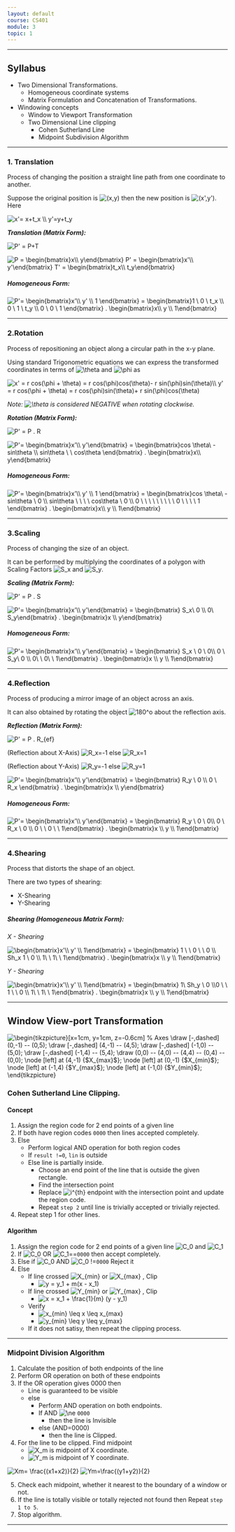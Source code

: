 ```yaml
---
layout: default
course: CS401
module: 3
topic: 1
---
```


---
Syllabus
---

- Two Dimensional Transformations.
  - Homogeneous coordinate systems
  - Matrix Formulation and Concatenation of Transformations.
- Windowing concepts 
  - Window to Viewport Transformation
  - Two Dimensional Line clipping
    - Cohen Sutherland Line
    - Midpoint Subdivision Algorithm

---
### 1.  Translation
Process of changing the position a straight line path from one coordinate to another.

Suppose the original position is <img src="https://i.upmath.me/svg/(x%2Cy)" alt="(x,y)" /> then the new position is
<img src="https://i.upmath.me/svg/(x'%2Cy')" alt="(x',y')" />.
Here  

<img src="https://i.upmath.me/svg/x'%3D%20x%2Bt_x%20%5C%5C%20%0Ay'%3Dy%2Bt_y%20" alt="x'= x+t_x \\ 
y'=y+t_y " />

_**Translation (Matrix Form):**_ 

<img src="https://i.upmath.me/svg/P'%20%3D%20P%2BT" alt="P' = P+T" /> 

<img src="https://i.upmath.me/svg/%0AP%20%3D%20%5Cbegin%7Bbmatrix%7Dx%5C%5C%20y%5Cend%7Bbmatrix%7D%0AP'%20%3D%20%5Cbegin%7Bbmatrix%7Dx'%5C%5C%20y'%5Cend%7Bbmatrix%7D%20%0AT'%20%3D%20%5Cbegin%7Bbmatrix%7Dt_x%5C%5C%20t_y%5Cend%7Bbmatrix%7D%0A" alt="
P = \begin{bmatrix}x\\ y\end{bmatrix}
P' = \begin{bmatrix}x'\\ y'\end{bmatrix} 
T' = \begin{bmatrix}t_x\\ t_y\end{bmatrix}
" />

##### Homogeneous Form:

<img src="https://i.upmath.me/svg/%0AP'%3D%20%5Cbegin%7Bbmatrix%7Dx'%5C%5C%20y'%20%5C%5C%201%20%5Cend%7Bbmatrix%7D%20%3D%20%0A%5Cbegin%7Bbmatrix%7D1%20%5C%200%20%5C%20t_x%20%5C%5C%200%20%5C%201%20%5C%20t_y%20%5C%5C%200%20%20%5C%200%20%20%5C%20%201%20%5Cend%7Bbmatrix%7D%0A.%20%5Cbegin%7Bbmatrix%7Dx%5C%5C%20y%20%5C%5C%201%5Cend%7Bbmatrix%7D%20%0A" alt="
P'= \begin{bmatrix}x'\\ y' \\ 1 \end{bmatrix} = 
\begin{bmatrix}1 \ 0 \ t_x \\ 0 \ 1 \ t_y \\ 0  \ 0  \  1 \end{bmatrix}
. \begin{bmatrix}x\\ y \\ 1\end{bmatrix} 
" /> 

---
### 2.Rotation
Process of repositioning an object along a circular path in the x-y plane.

Using standard Trigonometric equations we can express the transformed coordinates in terms of <img src="https://i.upmath.me/svg/%5Ctheta" alt="\theta" /> and <img src="https://i.upmath.me/svg/%5Cphi" alt="\phi" /> as

<img src="https://i.upmath.me/svg/x'%20%3D%20r%20cos(%5Cphi%20%2B%20%5Ctheta)%20%3D%20r%20cos(%5Cphi)cos(%5Ctheta)-%20r%20sin(%5Cphi)sin(%5Ctheta)%5C%5C%0Ay'%20%3D%20r%20cos(%5Cphi%20%2B%20%5Ctheta)%20%3D%20r%20cos(%5Cphi)sin(%5Ctheta)%2B%20r%20sin(%5Cphi)cos(%5Ctheta)%20" alt="x' = r cos(\phi + \theta) = r cos(\phi)cos(\theta)- r sin(\phi)sin(\theta)\\
y' = r cos(\phi + \theta) = r cos(\phi)sin(\theta)+ r sin(\phi)cos(\theta) " />

_Note: <img src="https://i.upmath.me/svg/%5Ctheta" alt="\theta" /> is considered NEGATIVE when rotating clockwise._

_**Rotation (Matrix Form):**_ 

<img src="https://i.upmath.me/svg/%20P'%20%3D%20P%20.%20R%20" alt=" P' = P . R " />

<img src="https://i.upmath.me/svg/%0AP'%3D%20%5Cbegin%7Bbmatrix%7Dx'%5C%5C%20y'%5Cend%7Bbmatrix%7D%20%3D%20%0A%5Cbegin%7Bbmatrix%7Dcos%20%5Ctheta%5C%20-sin%5Ctheta%20%5C%5C%20sin%5Ctheta%20%5C%20%5C%20cos%5Ctheta%20%5Cend%7Bbmatrix%7D%0A.%20%5Cbegin%7Bbmatrix%7Dx%5C%5C%20y%5Cend%7Bbmatrix%7D%20%0A" alt="
P'= \begin{bmatrix}x'\\ y'\end{bmatrix} = 
\begin{bmatrix}cos \theta\ -sin\theta \\ sin\theta \ \ cos\theta \end{bmatrix}
. \begin{bmatrix}x\\ y\end{bmatrix} 
" /> 

##### Homogeneous Form:

<img src="https://i.upmath.me/svg/%0AP'%3D%20%5Cbegin%7Bbmatrix%7Dx'%5C%5C%20y'%20%5C%5C%201%20%5Cend%7Bbmatrix%7D%20%3D%20%0A%5Cbegin%7Bbmatrix%7Dcos%20%5Ctheta%5C%20-sin%5Ctheta%20%5C%200%20%5C%5C%20sin%5Ctheta%20%5C%20%5C%20%5C%20%5C%20cos%5Ctheta%20%0A%5C%200%20%5C%5C%200%20%5C%20%5C%20%5C%20%5C%20%5C%20%5C%20%5C%20%5C%20%5C%200%20%20%5C%20%5C%20%5C%20%5C%201%20%5Cend%7Bbmatrix%7D%0A.%20%5Cbegin%7Bbmatrix%7Dx%5C%5C%20y%20%5C%5C%201%5Cend%7Bbmatrix%7D%20%0A" alt="
P'= \begin{bmatrix}x'\\ y' \\ 1 \end{bmatrix} = 
\begin{bmatrix}cos \theta\ -sin\theta \ 0 \\ sin\theta \ \ \ \ cos\theta 
\ 0 \\ 0 \ \ \ \ \ \ \ \ \ 0  \ \ \ \ 1 \end{bmatrix}
. \begin{bmatrix}x\\ y \\ 1\end{bmatrix} 
" /> 

---

### 3.Scaling

Process of changing the size of an object.

It can be performed by multiplying the coordinates of a polygon with Scaling Factors <img src="https://i.upmath.me/svg/S_x" alt="S_x" /> and <img src="https://i.upmath.me/svg/S_y" alt="S_y" />.

_**Scaling (Matrix Form):**_ 

<img src="https://i.upmath.me/svg/%20P'%20%3D%20P%20.%20S%20" alt=" P' = P . S " />

<img src="https://i.upmath.me/svg/%0AP'%3D%20%5Cbegin%7Bbmatrix%7Dx'%5C%5C%20y'%5Cend%7Bbmatrix%7D%20%0A%3D%20%5Cbegin%7Bbmatrix%7D%20S_x%5C%200%20%5C%5C%200%5C%20S_y%5Cend%7Bbmatrix%7D%0A.%20%5Cbegin%7Bbmatrix%7Dx%20%5C%5C%20y%5Cend%7Bbmatrix%7D%20%0A" alt="
P'= \begin{bmatrix}x'\\ y'\end{bmatrix} 
= \begin{bmatrix} S_x\ 0 \\ 0\ S_y\end{bmatrix}
. \begin{bmatrix}x \\ y\end{bmatrix} 
" /> 

##### Homogeneous Form:

<img src="https://i.upmath.me/svg/%0AP'%3D%20%5Cbegin%7Bbmatrix%7Dx'%5C%5C%20y'%5Cend%7Bbmatrix%7D%0A%3D%20%5Cbegin%7Bbmatrix%7D%20S_x%20%5C%200%20%5C%200%5C%5C%200%20%5C%20S_y%5C%200%20%5C%5C%200%5C%20%5C%200%5C%20%5C%201%5Cend%7Bbmatrix%7D%0A.%20%5Cbegin%7Bbmatrix%7Dx%20%5C%5C%20y%20%5C%5C%201%5Cend%7Bbmatrix%7D%0A" alt="
P'= \begin{bmatrix}x'\\ y'\end{bmatrix}
= \begin{bmatrix} S_x \ 0 \ 0\\ 0 \ S_y\ 0 \\ 0\ \ 0\ \ 1\end{bmatrix}
. \begin{bmatrix}x \\ y \\ 1\end{bmatrix}
" /> 


---

### 4.Reflection

Process of producing a mirror image of an object across an axis.

It can also obtained by rotating the object <img src="https://i.upmath.me/svg/180%5Eo" alt="180^o" /> about the reflection axis.


_**Reflection (Matrix Form):**_ 

<img src="https://i.upmath.me/svg/%20P'%20%3D%20P%20.%20R_%7Bef%7D%20" alt=" P' = P . R_{ef} " />

(Reflection about X-Axis) <img src="https://i.upmath.me/svg/R_x%3D-1" alt="R_x=-1" /> else <img src="https://i.upmath.me/svg/R_x%3D1" alt="R_x=1" />

(Reflection about Y-Axis) <img src="https://i.upmath.me/svg/R_y%3D-1" alt="R_y=-1" /> else <img src="https://i.upmath.me/svg/R_y%3D1" alt="R_y=1" />


<img src="https://i.upmath.me/svg/%0AP'%3D%20%5Cbegin%7Bbmatrix%7Dx'%5C%5C%20y'%5Cend%7Bbmatrix%7D%0A%3D%20%5Cbegin%7Bbmatrix%7D%20R_y%20%5C%200%20%5C%5C%200%20%5C%20R_x%20%5Cend%7Bbmatrix%7D%0A.%20%5Cbegin%7Bbmatrix%7Dx%20%5C%5C%20y%5Cend%7Bbmatrix%7D%0A" alt="
P'= \begin{bmatrix}x'\\ y'\end{bmatrix}
= \begin{bmatrix} R_y \ 0 \\ 0 \ R_x \end{bmatrix}
. \begin{bmatrix}x \\ y\end{bmatrix}
" /> 

##### Homogeneous Form:

<img src="https://i.upmath.me/svg/%0AP'%3D%20%5Cbegin%7Bbmatrix%7Dx'%5C%5C%20y'%5Cend%7Bbmatrix%7D%0A%3D%20%5Cbegin%7Bbmatrix%7D%20R_y%20%5C%200%20%5C%200%5C%5C%200%20%5C%20R_x%20%5C%200%20%5C%5C%200%20%5C%20%5C%200%20%5C%20%5C%201%5Cend%7Bbmatrix%7D%0A.%20%5Cbegin%7Bbmatrix%7Dx%20%5C%5C%20y%20%5C%5C%201%5Cend%7Bbmatrix%7D%0A" alt="
P'= \begin{bmatrix}x'\\ y'\end{bmatrix}
= \begin{bmatrix} R_y \ 0 \ 0\\ 0 \ R_x \ 0 \\ 0 \ \ 0 \ \ 1\end{bmatrix}
. \begin{bmatrix}x \\ y \\ 1\end{bmatrix}
" /> 


---

### 4.Shearing

Process that distorts the shape of an object.

There are two types of shearing:
 - X-Shearing
 - Y-Shearing



##### Shearing (Homogeneous Matrix Form):

_X - Shearing_

<img src="https://i.upmath.me/svg/%0A%5Cbegin%7Bbmatrix%7Dx'%5C%5C%20y'%20%5C%5C%201%5Cend%7Bbmatrix%7D%0A%3D%20%5Cbegin%7Bbmatrix%7D%201%20%5C%20%5C%200%20%20%5C%20%5C%200%20%5C%5C%20Sh_x%201%20%5C%200%20%5C%5C%20%201%5C%20%5C%201%5C%20%5C%201%5Cend%7Bbmatrix%7D%0A.%20%5Cbegin%7Bbmatrix%7Dx%20%5C%5C%20y%20%5C%5C%201%5Cend%7Bbmatrix%7D%0A" alt="
\begin{bmatrix}x'\\ y' \\ 1\end{bmatrix}
= \begin{bmatrix} 1 \ \ 0  \ \ 0 \\ Sh_x 1 \ 0 \\  1\ \ 1\ \ 1\end{bmatrix}
. \begin{bmatrix}x \\ y \\ 1\end{bmatrix}
" /> 

_Y - Shearing_

<img src="https://i.upmath.me/svg/%0A%5Cbegin%7Bbmatrix%7Dx'%5C%5C%20y'%20%5C%5C%201%5Cend%7Bbmatrix%7D%0A%3D%20%5Cbegin%7Bbmatrix%7D%201%5C%20Sh_y%20%5C%200%20%5C%5C0%20%5C%20%5C%201%20%5C%20%5C%200%20%5C%5C%20%201%5C%20%5C%201%5C%20%5C%201%5Cend%7Bbmatrix%7D%0A.%20%5Cbegin%7Bbmatrix%7Dx%20%5C%5C%20y%20%5C%5C%201%5Cend%7Bbmatrix%7D%0A" alt="
\begin{bmatrix}x'\\ y' \\ 1\end{bmatrix}
= \begin{bmatrix} 1\ Sh_y \ 0 \\0 \ \ 1 \ \ 0 \\  1\ \ 1\ \ 1\end{bmatrix}
. \begin{bmatrix}x \\ y \\ 1\end{bmatrix}
" /> 

---

## Window View-port Transformation

<img src="https://i.upmath.me/svg/%5Cbegin%7Btikzpicture%7D%5Bx%3D1cm%2C%20y%3D1cm%2C%20z%3D-0.6cm%5D%0A%20%20%20%20%25%20Axes%0A%20%20%20%20%5Cdraw%20%5B-%2Cdashed%5D%20(0%2C-1)%20--%20(0%2C5)%3B%0A%20%20%20%20%5Cdraw%20%5B-%2Cdashed%5D%20(4%2C-1)%20--%20(4%2C5)%3B%0A%20%20%20%20%5Cdraw%20%5B-%2Cdashed%5D%20(-1%2C0)%20--%20(5%2C0)%3B%0A%20%20%20%20%5Cdraw%20%5B-%2Cdashed%5D%20(-1%2C4)%20--%20(5%2C4)%3B%0A%20%20%20%20%5Cdraw%20(0%2C0)%20--%20(4%2C0)%20--%20(4%2C4)%20--%20(0%2C4)%20--%20(0%2C0)%3B%0A%5Cnode%20%5Bleft%5D%20at%20(4%2C-1)%20%7B%24X_%7Bmax%7D%24%7D%3B%0A%5Cnode%20%5Bleft%5D%20at%20(0%2C-1)%20%7B%24X_%7Bmin%7D%24%7D%3B%0A%5Cnode%20%5Bleft%5D%20at%20(-1%2C4)%20%7B%24Y_%7Bmax%7D%24%7D%3B%0A%5Cnode%20%5Bleft%5D%20at%20(-1%2C0)%20%7B%24Y_%7Bmin%7D%24%7D%3B%0A%5Cend%7Btikzpicture%7D" alt="\begin{tikzpicture}[x=1cm, y=1cm, z=-0.6cm]
    % Axes
    \draw [-,dashed] (0,-1) -- (0,5);
    \draw [-,dashed] (4,-1) -- (4,5);
    \draw [-,dashed] (-1,0) -- (5,0);
    \draw [-,dashed] (-1,4) -- (5,4);
    \draw (0,0) -- (4,0) -- (4,4) -- (0,4) -- (0,0);
\node [left] at (4,-1) {$X_{max}$};
\node [left] at (0,-1) {$X_{min}$};
\node [left] at (-1,4) {$Y_{max}$};
\node [left] at (-1,0) {$Y_{min}$};
\end{tikzpicture}" />

### Cohen Sutherland Line Clipping.

#### Concept

1. Assign the region code for 2 end points of a given line
2. If both have region codes `0000` then lines accepted completely.
3. Else
   - Perform logical AND operation for both region codes
   - If `result !=0`, `lin` is outside
   - Else line is partially inside.
       - Choose an end point of the line that is outside the given rectangle.
       - Find the intersection point
       - Replace <img src="https://i.upmath.me/svg/i%5E%7Bth%7D" alt="i^{th}" /> endpoint with the intersection point and update the region code.
       - Repeat `step 2` until line is trivially accepted or trivially rejected.
4. Repeat step 1 for other lines.

#### Algorithm
1. Assign the region code for 2 end points of a given line <img src="https://i.upmath.me/svg/C_0" alt="C_0" /> and <img src="https://i.upmath.me/svg/C_1" alt="C_1" />
2. If <img src="https://i.upmath.me/svg/C_0" alt="C_0" /> OR <img src="https://i.upmath.me/svg/C_1" alt="C_1" />==`0000` then accept completely.
3. Else if <img src="https://i.upmath.me/svg/C_0" alt="C_0" /> AND <img src="https://i.upmath.me/svg/C_0" alt="C_0" /> !=`0000` Reject it
4. Else  
   - If line crossed <img src="https://i.upmath.me/svg/X_%7Bmin%7D" alt="X_{min}" /> or <img src="https://i.upmath.me/svg/X_%7Bmax%7D" alt="X_{max}" /> , Clip
      - <img src="https://i.upmath.me/svg/y%20%3D%20y_1%20%2B%20m(x%20-%20x_1)" alt="y = y_1 + m(x - x_1)" />
   - If line crossed <img src="https://i.upmath.me/svg/Y_%7Bmin%7D" alt="Y_{min}" /> or <img src="https://i.upmath.me/svg/Y_%7Bmax%7D" alt="Y_{max}" /> , Clip
      - <img src="https://i.upmath.me/svg/x%20%3D%20x_1%20%2B%20%5Cfrac%7B1%7D%7Bm%7D%20(y%20-%20y_1)" alt="x = x_1 + \frac{1}{m} (y - y_1)" />
   - Verify 
      - <img src="https://i.upmath.me/svg/x_%7Bmin%7D%20%5Cleq%20x%20%5Cleq%20x_%7Bmax%7D%20" alt="x_{min} \leq x \leq x_{max} " />
      - <img src="https://i.upmath.me/svg/y_%7Bmin%7D%20%5Cleq%20y%20%5Cleq%20y_%7Bmax%7D%20" alt="y_{min} \leq y \leq y_{max} " />
   - If it does not satisy, then repeat the clipping process.

---

### Midpoint Division Algorithm

1. Calculate the position of both endpoints of the line
2. Perform OR operation on both of these endpoints
3. If the OR operation gives 0000
   then
   - Line is guaranteed to be visible
   - else
      - Perform AND operation on both endpoints.
      - If AND <img src="https://i.upmath.me/svg/%5Cne" alt="\ne" /> `0000`
          - then the line is Invisible
      - else (AND=0000)
          - then the line is Clipped.
4. For the line to be clipped. Find midpoint
    - <img src="https://i.upmath.me/svg/X_m" alt="X_m" /> is midpoint of X coordinate.
    - <img src="https://i.upmath.me/svg/Y_m" alt="Y_m" /> is midpoint of Y coordinate.

<img src="https://i.upmath.me/svg/Xm%3D%20%5Cfrac%7B(x1%2Bx2)%7D%7B2%7D%20" alt="Xm= \frac{(x1+x2)}{2} " />

<img src="https://i.upmath.me/svg/Ym%3D%5Cfrac%7B(y1%2By2)%7D%7B2%7D" alt="Ym=\frac{(y1+y2)}{2}" />

5. Check each midpoint, whether it nearest to the boundary of a window or not.
6. If the line is totally visible or totally rejected not found then Repeat `step 1 to 5`.
7. Stop algorithm.

---
